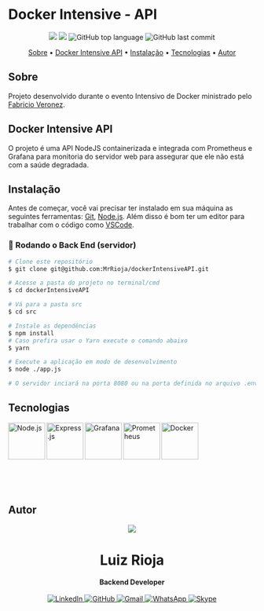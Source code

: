 # Docker Intensive - API

<p align="center">
  <img src="https://img.shields.io/static/v1?label=docker&message=intensive&color=blueviolet&style=for-the-badge"/>
  <img src="https://img.shields.io/github/license/MrRioja/dockerIntensiveAPI?color=blueviolet&logo=License&style=for-the-badge"/>
  <img alt="GitHub top language" src="https://img.shields.io/github/languages/top/MrRioja/dockerIntensiveAPI?color=blueviolet&logo=JavaScript&logoColor=white&style=for-the-badge">
  <img alt="GitHub last commit" src="https://img.shields.io/github/last-commit/MrRioja/dockerIntensiveAPI?color=blueviolet&style=for-the-badge">
</p>

<p align="center">
  <a href="#sobre">Sobre</a> •
  <a href="#docker-intensive-api">Docker Intensive API</a> •
  <a href="#instalação">Instalação</a> •
  <a href="#tecnologias">Tecnologias</a> •
  <a href="#autor">Autor</a>  
</p>

## Sobre

Projeto desenvolvido durante o evento Intensivo de Docker ministrado pelo [Fabricio Veronez](https://www.youtube.com/@fabricioveronez).

## Docker Intensive API

O projeto é uma API NodeJS containerizada e integrada com Prometheus e Grafana para monitoria do servidor web para assegurar que ele não está com a saúde degradada.

## Instalação

Antes de começar, você vai precisar ter instalado em sua máquina as seguintes ferramentas:
[Git](https://git-scm.com), [Node.js](https://nodejs.org/en/).
Além disso é bom ter um editor para trabalhar com o código como [VSCode](https://code.visualstudio.com/).

### 🎲 Rodando o Back End (servidor)

```bash
# Clone este repositório
$ git clone git@github.com:MrRioja/dockerIntensiveAPI.git

# Acesse a pasta do projeto no terminal/cmd
$ cd dockerIntensiveAPI

# Vá para a pasta src
$ cd src

# Instale as dependências
$ npm install
# Caso prefira usar o Yarn execute o comando abaixo
$ yarn

# Execute a aplicação em modo de desenvolvimento
$ node ./app.js

# O servidor inciará na porta 8080 ou na porta definida no arquivo .env na variável SERVER_PORT - acesse <http://localhost:3333>
```

## Tecnologias

<img align="left" src="https://profilinator.rishav.dev/skills-assets/nodejs-original-wordmark.svg" alt="Node.js" height="75" />

<img align="left" src="https://profilinator.rishav.dev/skills-assets/express-original-wordmark.svg" alt="Express.js" height="75"/>

<img align="left" src="https://cdn.freelogovectors.net/svg02/grafana_logo.svg" alt="Grafana" height="75" />

<img align="left" src="https://cncf-branding.netlify.app/img/projects/prometheus/horizontal/color/prometheus-horizontal-color.png" alt="Prometheus" height="75" />

<img align="left" src="https://upload.wikimedia.org/wikipedia/commons/thumb/4/4e/Docker_%28container_engine%29_logo.svg/1280px-Docker_%28container_engine%29_logo.svg.png" alt="Docker" height="75" />

<br><br><br><br><br><br><br><br>

## Autor

<div align="center">
<img src="https://images.weserv.nl/?url=avatars.githubusercontent.com/u/55336456?v=4&h=100&w=100&fit=cover&mask=circle&maxage=7d" />
<h1>Luiz Rioja</h1>
<strong>Backend Developer</strong>
<br/>
<br/>

<a href="https://linkedin.com/in/luizrioja" target="_blank">
<img alt="LinkedIn" src="https://img.shields.io/badge/linkedin-%230077B5.svg?style=for-the-badge&logo=linkedin&logoColor=white"/>
</a>

<a href="https://github.com/mrrioja" target="_blank">
<img alt="GitHub" src="https://img.shields.io/badge/github-%23121011.svg?style=for-the-badge&logo=github&logoColor=white"/>
</a>

<a href="mailto:lulyrioja@gmail.com?subject=Fala%20Dev" target="_blank">
<img alt="Gmail" src="https://img.shields.io/badge/Gmail-D14836?style=for-the-badge&logo=gmail&logoColor=white" />
</a>

<a href="https://api.whatsapp.com/send?phone=5511933572652" target="_blank">
<img alt="WhatsApp" src="https://img.shields.io/badge/WhatsApp-25D366?style=for-the-badge&logo=whatsapp&logoColor=white"/>
</a>

<a href="https://join.skype.com/invite/tvBbOq03j5Uu" target="_blank">
<img alt="Skype" src="https://img.shields.io/badge/SKYPE-%2300AFF0.svg?style=for-the-badge&logo=Skype&logoColor=white"/>
</a>

<br/>
<br/>
</div>
